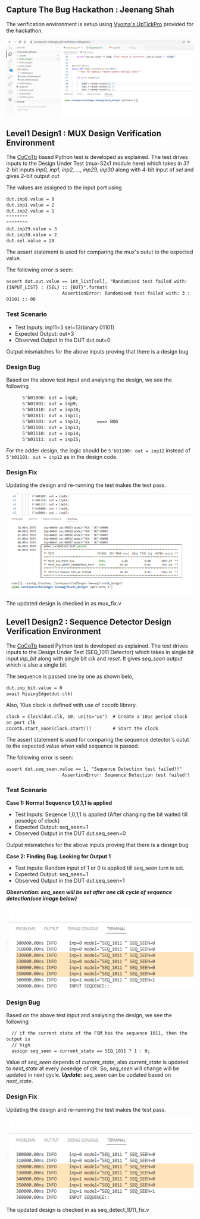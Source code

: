 ## Capture The Bug Hackathon : Jeenang Shah 

The verification environment is setup using [Vyoma's UpTickPro](https://vyomasystems.com) provided for the hackathon.

![](https://github.com/vyomasystems-lab/challenges-Jeenang/blob/master/raw_data/gitpod_ID_CUB.png)

## Level1 Design1 : MUX Design Verification Environment

The [CoCoTb](https://www.cocotb.org/) based Python test is developed as explained. The test drives inputs to the Design Under Test (mux-32x1 module here) which takes in *31* 2-bit inputs *inp0, inp1, inp2, ..., inp29, inp30* along with 4-bit input of *sel* and gives 2-bit output *out*

The values are assigned to the input port using 
```
dut.inp0.value = 0
dut.inp1.value = 2
dut.inp2.value = 1
""""""""
""""""""
dut.inp29.value = 3
dut.inp30.value = 2
dut.sel.value = 28
```

The assert statement is used for comparing the mux's outut to the expected value.

The following error is seen:
```
assert dut.out.value == int_list[sel], "Randomised test failed with: {INPUT_LIST} : {SEL} :: {OUT}".format(
                     AssertionError: Randomised test failed with: 3 : 01101 :: 00
```

### Test Scenario
- Test Inputs: inp11=3 sel=13(binary 01101)
- Expected Output: out=3
- Observed Output in the DUT dut.out=0

Output mismatches for the above inputs proving that there is a design bug

### Design Bug
Based on the above test input and analysing the design, we see the following

```
      5'b01000: out = inp8;  
      5'b01001: out = inp9;  
      5'b01010: out = inp10;
      5'b01011: out = inp11;
      5'b01101: out = inp12;      ===> BUG
      5'b01101: out = inp13;
      5'b01110: out = inp14;
      5'b01111: out = inp15;
```
For the adder design, the logic should be ``5'b01100: out = inp12`` instead of ``5'b01101: out = inp12`` as in the design code.

### Design Fix
Updating the design and re-running the test makes the test pass.

![](https://github.com/vyomasystems-lab/challenges-Jeenang/blob/master/raw_data/CUB_result_pass_level1_design1.png)

The updated design is checked in as mux_fix.v


## Level1 Design2 : Sequence Detector Design Verification Environment

The [CoCoTb](https://www.cocotb.org/) based Python test is developed as explained. The test drives inputs to the Design Under Test (SEQ_1011 Detector) which takes in single bit input *inp_bit* along with single bit *clk* and *reset*. It gives *seq_seen* output which is also a single bit. 

The sequence is passed one by one as shown belo,
```
dut.inp_bit.value = 0
await RisingEdge(dut.clk)
```
Also, 10us clock is defined with use of cocotb library. 
```
clock = Clock(dut.clk, 10, units="us")  # Create a 10us period clock on port clk
cocotb.start_soon(clock.start())        # Start the clock
```

The assert statement is used for comparing the sequence detector's outut to the expected value when valid sequence is passed.

The following error is seen:
```
assert dut.seq_seen.value == 1, "Sequence Detection test failed!!"
                     AssertionError: Sequence Detection test failed!!
```

### Test Scenario
**Case 1: Normal Sequence 1,0,1,1 is applied**
- Test Inputs: Seqence 1,0,1,1 is applied (After changing the bit waited till posedge of clock)
- Expected Output: seq_seen=1
- Observed Output in the DUT dut.seq_seen=0

Output mismatches for the above inputs proving that there is a design bug

**Case 2: Finding Bug. Looking for Output 1**
- Test Inputs: Random input of 1 or 0 is applied till seq_seen turn is set.
- Expected Output: seq_seen=1
- Observed Output in the DUT dut.seq_seen=1

***Observation: seq_seen will be set after one clk cycle of sequence detection(see image below)***

![](https://github.com/vyomasystems-lab/challenges-Jeenang/blob/master/raw_data/CUB_result_fail_level1_design2.png)

### Design Bug
Based on the above test input and analysing the design, we see the following
```
  // if the current state of the FSM has the sequence 1011, then the output is
  // high
  assign seq_seen = current_state == SEQ_1011 ? 1 : 0;
```
Value of *seq_seen* depends of *current_state*, also *current_state* is updated to *next_state* at every posedge of *clk*. So, *seq_seen* will change will be updated in next cycle. 
***Update:*** *seq_seen* can be updated based on *next_state*. 

### Design Fix
Updating the design and re-running the test makes the test pass.

![](https://github.com/vyomasystems-lab/challenges-Jeenang/blob/master/raw_data/CUB_result_fail_level1_design2.png)

The updated design is checked in as seq_detect_1011_fix.v
